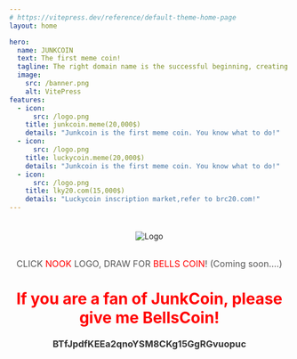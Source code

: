 ```yaml
---
# https://vitepress.dev/reference/default-theme-home-page
layout: home

hero:
  name: JUNKCOIN
  text: The first meme coin!
  tagline: The right domain name is the successful beginning, creating junk miracles.
  image:
    src: /banner.png
    alt: VitePress
features:
  - icon: 
      src: /logo.png
    title: junkcoin.meme(20,000$)
    details: "Junkcoin is the first meme coin. You know what to do!"
  - icon: 
      src: /logo.png
    title: luckycoin.meme(20,000$)
    details: "Junkcoin is the first meme coin. You know what to do!"
  - icon: 
      src: /logo.png
    title: lky20.com(15,000$)
    details: "Luckycoin inscription market,refer to brc20.com!"
---
```

<div style="display: flex; flex-direction: column; align-items: center; margin-top: 35px;">
  <img src="/nook.png" alt="Logo" style="max-width: 10%; height: auto; margin-bottom: 15px;">
  <p style="text-align: center; font-size: 16px; color: #555;">
    CLICK <span style="color:red;bold;">NOOK</span> LOGO, DRAW FOR <span style="color:red;bold;">BELLS COIN</span>! (Coming soon....)
  </p>
</div>
<h1 style="text-align: center; margin-top: 20px; color: #333;color:red;">
  If you are a fan of JunkCoin, please give me BellsCoin!
</h1>
<h3 style="text-align: center; margin-top: 20px; color: #333;">
  <span>BTfJpdfKEEa2qnoYSM8CKg15GgRGvuopuc</span>
</h3>